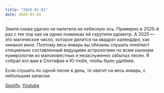 ```yaml
---
title: "2025-01-01"
date: 2025-01-01
---
```

Земля снова удачно не налетела на небесную ось. Примерно в 2025-й раз с тех пор как на одних поминках ей скрутили одометр. А 2025 — это магическое число, которое делится на квадрат календаря, как никакое иное. Поэтому весь январь вы обязаны слушать плейлист специально составленный ведущими астрологами по всем канонам нумерологии из малоизвестных и незаслуженно забытых песен. Я собрал его вам в Спотифае и Ю-тюбе, чтобы было удобнее.

Если слушать по одной песне в день, то хватит на весь январь, с небольшим запасом.

[Spotify](https://open.spotify.com/playlist/1qYvuB81S6XiXUGdBsS4NF?si=50d73e3441d046a5),
[Youtube](https://youtube.com/playlist?list=PL2yPvSq2GchJ5aUQg9LnRZ9JQ6UQ_layr&si=dtUP69qt1hlYm8Oi)
